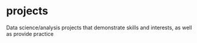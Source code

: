 # projects
Data science/analysis projects that demonstrate skills and interests, as well as provide practice
